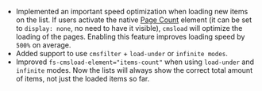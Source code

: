 - Implemented an important speed optimization when loading new items on the list.
  If users activate the native [Page Count](https://university.webflow.com/lesson/paginate-collection-lists#configure-pagination-settings) element (it can be set to `display: none`, no need to have it visible), `cmsload` will optimize the loading of the pages.
  Enabling this feature improves loading speed by `500%` on average.
- Added support to use `cmsfilter` + `load-under` or `infinite modes`.
- Improved `fs-cmsload-element="items-count"` when using `load-under` and `infinite` modes. Now the lists will always show the correct total amount of items, not just the loaded items so far.
